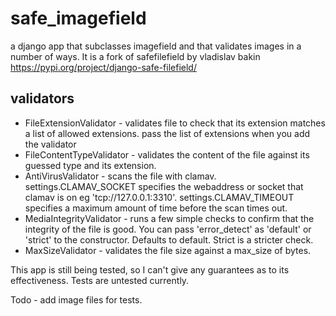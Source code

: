 # safe_imagefield
a django app that subclasses imagefield and that validates images in a number of ways.  It is a fork of safefilefield by vladislav bakin https://pypi.org/project/django-safe-filefield/

## validators
* FileExtensionValidator - validates file to check that its extension matches a list of allowed extensions.
                           pass the list of extensions when you add the validator
* FileContentTypeValidator - validates the content of the file against its guessed type and its extension.
* AntiVirusValidator - scans the file with clamav.  settings.CLAMAV_SOCKET specifies the webaddress or socket 
                       that clamav is on eg 'tcp://127.0.0.1:3310'.  settings.CLAMAV_TIMEOUT specifies a maximum amount of time before the scan times out.
* MediaIntegrityValidator - runs a few simple checks to confirm that the integrity of the file is good.  You can pass 'error_detect' as 'default' or 'strict' to the constructor.  Defaults to default.  Strict is a stricter check.
* MaxSizeValidator - validates the file size against a max_size of bytes.

This app is still being tested, so I can't give any guarantees as to its effectiveness.  Tests are untested currently.

Todo - add image files for tests.